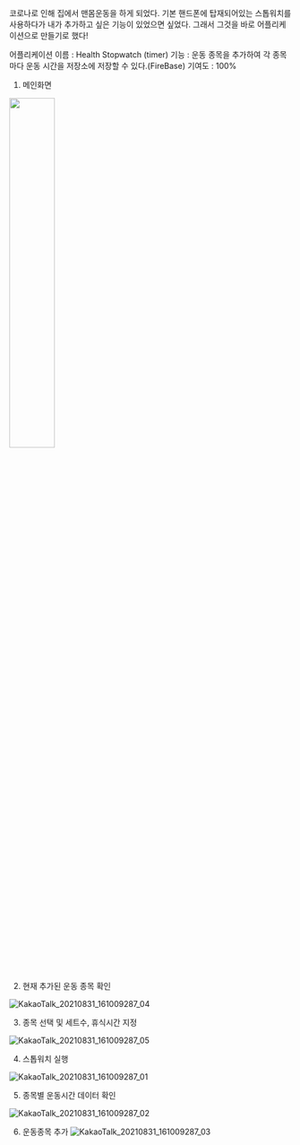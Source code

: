 코로나로 인해 집에서 맨몸운동을 하게 되었다. 기본 핸드폰에 탑재되어있는 스톱워치를 사용하다가
내가 추가하고 싶은 기능이 있었으면 싶었다.
그래서 그것을 바로 어플리케이션으로 만들기로 했다!

어플리케이션 이름 : Health Stopwatch (timer)
기능 : 운동 종목을 추가하여 각 종목마다 운동 시간을 저장소에 저장할 수 있다.(FireBase)
기여도 : 100%



1. 메인화면
<img width ="40%" src="https://user-images.githubusercontent.com/58503562/131459057-32bf9d1b-d179-4356-8850-e92be5fd52d3.jpg">






2. 현재 추가된 운동 종목 확인

![KakaoTalk_20210831_161009287_04](https://user-images.githubusercontent.com/58503562/131459191-b704fb0b-e768-45ae-9004-bd90b0ef8a73.jpg)


3. 종목 선택 및 세트수, 휴식시간 지정

![KakaoTalk_20210831_161009287_05](https://user-images.githubusercontent.com/58503562/131459215-c512eba6-9dda-47e1-8368-e75d11634946.jpg)


4. 스톱워치 실행

![KakaoTalk_20210831_161009287_01](https://user-images.githubusercontent.com/58503562/131459237-36a2f739-cf32-493d-ab3e-8d359f829ec9.jpg)

5. 종목별 운동시간 데이터 확인

![KakaoTalk_20210831_161009287_02](https://user-images.githubusercontent.com/58503562/131459162-3cca5979-3aa3-48ee-a987-d88a8ba7f011.jpg)


6. 운동종목 추가
![KakaoTalk_20210831_161009287_03](https://user-images.githubusercontent.com/58503562/131459283-967ca337-c0c0-451b-ad39-4bf050afdb20.jpg)
